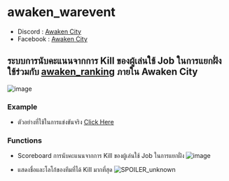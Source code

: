 # awaken_warevent
- Discord : [Awaken City](discord.gg/3kVvpJMEv3)
- Facebook : [Awaken City](https://www.facebook.com/Awakencityy)

## ระบบการนับคะแนนจากการ Kill ของผู้เล่นใช้ Job ในการแยกฝั่ง ใช้ร่วมกับ [awaken_ranking](https://github.com/DOUBLEU07/awaken_ranking) ภายใน Awaken City
![image](https://user-images.githubusercontent.com/114501385/192592531-5f846921-9f57-4b12-80ec-16cc74a27f3d.png)

### Example
- ตัวอย่างที่ใช้ในการแข่งขันจริง [Click Here](https://fb.watch/fOO_jI43N5)

### Functions
- Scoreboard การนับคะแนนจากการ Kill ของผู้เล่นใช้ Job ในการแยกฝั่ง
![image](https://user-images.githubusercontent.com/114501385/192592804-417ffe28-39e0-4b10-afb1-f0e9c8fbf28c.png)

- แสดงชื่อและโลโก้ของทีมที่ได้ Kill มากที่สุด
![SPOILER_unknown](https://user-images.githubusercontent.com/114501385/192592954-8723df93-3f1d-4008-bb39-df328c031e30.png)
